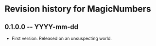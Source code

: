 # Revision history for MagicNumbers

## 0.1.0.0 -- YYYY-mm-dd

* First version. Released on an unsuspecting world.
